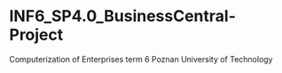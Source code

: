 # INF6_SP4.0_BusinessCentral-Project
Computerization of Enterprises term 6 Poznan University of Technology
